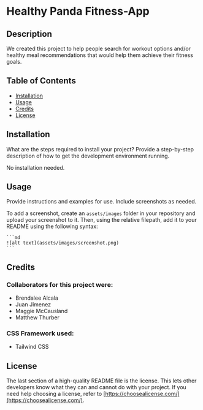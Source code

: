 # Healthy Panda Fitness-App

## Description
We created this project to help people search for workout options and/or healthy meal recommendations that would help them achieve their fitness goals.

## Table of Contents
- [Installation](#installation)
- [Usage](#usage)
- [Credits](#credits)
- [License](#license)

## Installation
What are the steps required to install your project? Provide a step-by-step description of how to get the development environment running.

No installation needed.

## Usage
Provide instructions and examples for use. Include screenshots as needed.

To add a screenshot, create an `assets/images` folder in your repository and upload your screenshot to it. Then, using the relative filepath, add it to your README using the following syntax:

    ```md
    ![alt text](assets/images/screenshot.png)
    ```

## Credits

### Collaborators for this project were:
- Brendalee Alcala
- Juan Jimenez
- Maggie McCausland
- Matthew Thurber

### CSS Framework used:
- Tailwind CSS


## License
The last section of a high-quality README file is the license. This lets other developers know what they can and cannot do with your project. If you need help choosing a license, refer to [https://choosealicense.com/](https://choosealicense.com/).
